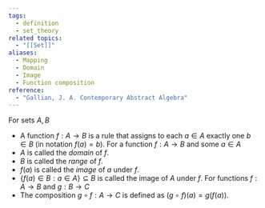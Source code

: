 ```yaml
---
tags:
  - definition
  - set_theory
related topics:
  - "[[Set]]"
aliases:
  - Mapping
  - Domain
  - Image
  - Function composition
reference:
  - "Gallian, J. A. Contemporary Abstract Algebra"
---
```

For sets $A,B$
- A function $f:A\to B$ is a rule that assigns to each $a\in A$ exactly one $b\in B$ (in notation $f(a)=b$).
For a function $f:A\to B$ and some $a\in A$
- $A$ is called the _domain_ of $f$.
- $B$ is called the _range_ of $f$.
- $f(a)$ is called the _image_ of $a$ under $f$.
- $\{f(a)\in B: a\in A\}\subseteq B$  is called the image of $A$ under $f$.
For functions $f:A\to B$ and $g:B\to C$
- The composition $g\circ f: A\to C$ is defined as $(g\circ f)(a)=g(f(a))$.
